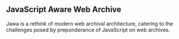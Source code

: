 
## JavaScript Aware Web Archive

Jawa is a rethink of modern web archival architecture, catering to the challenges posed by preponderance of JavaScript on web archives. 